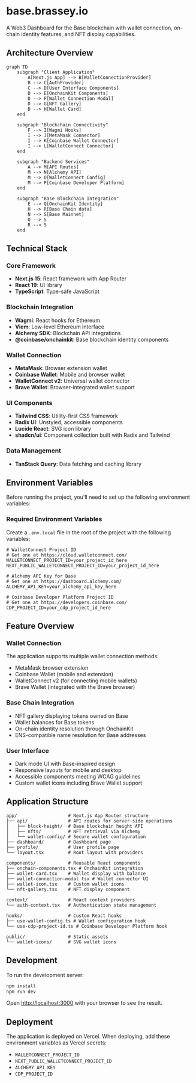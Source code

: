 # base.brassey.io

A Web3 Dashboard for the Base blockchain with wallet connection, on-chain identity features, and NFT display capabilities.

## Architecture Overview

```mermaid
graph TD
    subgraph "Client Application"
        A[Next.js App] --> B[WalletConnectionProvider]
        B --> C[AuthProvider]
        C --> D[User Interface Components]
        D --> E[OnchainKit Components]
        D --> F[Wallet Connection Modal]
        D --> G[NFT Gallery]
        D --> H[Wallet Card]
    end
    
    subgraph "Blockchain Connectivity"
        F --> I[Wagmi Hooks]
        I --> J[MetaMask Connector]
        I --> K[Coinbase Wallet Connector]
        I --> L[WalletConnect Connector]
    end
    
    subgraph "Backend Services"
        A --> M[API Routes]
        M --> N[Alchemy API]
        M --> O[WalletConnect Config]
        M --> P[Coinbase Developer Platform]
    end
    
    subgraph "Base Blockchain Integration"
        E --> Q[OnchainKit Identity]
        H --> R[Base Chain data]
        N --> S[Base Mainnet]
        Q --> S
        R --> S
    end
```

## Technical Stack

### Core Framework
- **Next.js 15**: React framework with App Router
- **React 19**: UI library
- **TypeScript**: Type-safe JavaScript

### Blockchain Integration
- **Wagmi**: React hooks for Ethereum
- **Viem**: Low-level Ethereum interface
- **Alchemy SDK**: Blockchain API integrations
- **@coinbase/onchainkit**: Base blockchain identity components

### Wallet Connection
- **MetaMask**: Browser extension wallet
- **Coinbase Wallet**: Mobile and browser wallet
- **WalletConnect v2**: Universal wallet connector
- **Brave Wallet**: Browser-integrated wallet support

### UI Components
- **Tailwind CSS**: Utility-first CSS framework
- **Radix UI**: Unstyled, accessible components
- **Lucide React**: SVG icon library
- **shadcn/ui**: Component collection built with Radix and Tailwind

### Data Management
- **TanStack Query**: Data fetching and caching library

## Environment Variables

Before running the project, you'll need to set up the following environment variables:

### Required Environment Variables

Create a `.env.local` file in the root of the project with the following variables:

```
# WalletConnect Project ID 
# Get one at https://cloud.walletconnect.com/
WALLETCONNECT_PROJECT_ID=your_project_id_here
NEXT_PUBLIC_WALLETCONNECT_PROJECT_ID=your_project_id_here

# Alchemy API Key for Base
# Get one at https://dashboard.alchemy.com/
ALCHEMY_API_KEY=your_alchemy_api_key_here

# Coinbase Developer Platform Project ID
# Get one at https://developers.coinbase.com/
CDP_PROJECT_ID=your_cdp_project_id_here
```

## Feature Overview

### Wallet Connection
The application supports multiple wallet connection methods:
- MetaMask browser extension
- Coinbase Wallet (mobile and extension)
- WalletConnect v2 (for connecting mobile wallets)
- Brave Wallet (integrated with the Brave browser)

### Base Chain Integration
- NFT gallery displaying tokens owned on Base
- Wallet balances for Base tokens
- On-chain identity resolution through OnchainKit
- ENS-compatible name resolution for Base addresses

### User Interface
- Dark mode UI with Base-inspired design
- Responsive layouts for mobile and desktop
- Accessible components meeting WCAG guidelines
- Custom wallet icons including Brave Wallet support

## Application Structure

```
app/                   # Next.js App Router structure
├── api/               # API routes for server-side operations
│   ├── block-height/  # Base blockchain height API
│   ├── nfts/          # NFT retrieval via Alchemy
│   └── wallet-config/ # Secure wallet configuration
├── dashboard/         # Dashboard page
├── profile/           # User profile page
└── layout.tsx         # Root layout with providers

components/            # Reusable React components
├── onchain-components.tsx # OnchainKit integration
├── wallet-card.tsx    # Wallet display with balance
├── wallet-connection-modal.tsx # Wallet connector UI
├── wallet-icon.tsx    # Custom wallet icons
└── nft-gallery.tsx    # NFT display component

context/               # React context providers
└── auth-context.tsx   # Authentication state management

hooks/                 # Custom React hooks
├── use-wallet-config.ts # Wallet configuration hook
└── use-cdp-project-id.ts # Coinbase Developer Platform hook

public/                # Static assets
└── wallet-icons/      # SVG wallet icons
```

## Development

To run the development server:

```bash
npm install
npm run dev
```

Open [http://localhost:3000](http://localhost:3000) with your browser to see the result.

## Deployment

The application is deployed on Vercel. When deploying, add these environment variables as Vercel secrets:
- `WALLETCONNECT_PROJECT_ID`
- `NEXT_PUBLIC_WALLETCONNECT_PROJECT_ID`
- `ALCHEMY_API_KEY`
- `CDP_PROJECT_ID` 